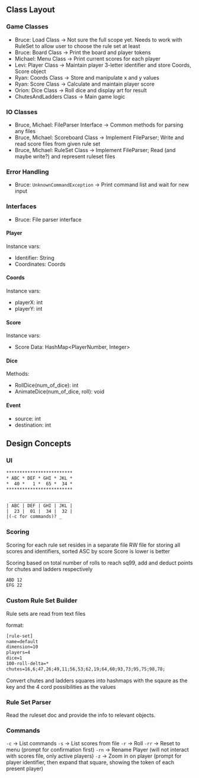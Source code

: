 ## Class Layout
### Game Classes
- Bruce: Load Class -> Not sure the full scope yet. Needs to work with RuleSet to allow user to choose the rule set at least
- Bruce: Board Class -> Print the board and player tokens
- Michael: Menu Class -> Print current scores for each player
- Levi: Player Class -> Maintain player 3-letter identifier and store Coords, Score object
- Ryan: Coords Class -> Store and manipulate x and y values
- Ryan: Score Class -> Calculate and maintain player score
- Orion: Dice Class -> Roll dice and display art for result
- ChutesAndLadders Class -> Main game logic

### IO Classes
- Bruce, Michael: FileParser Interface -> Common methods for parsing any files
- Bruce, Michael: Scoreboard Class -> Implement FileParser; Write and read score files from given rule set
- Bruce, Michael: RuleSet Class -> Implement FileParser; Read (and maybe write?) and represent ruleset files

### Error Handling
- Bruce: `UnknownCommandException` -> Print command list and wait for new input

### Interfaces
- Bruce: File parser interface

#### Player
Instance vars:
- Identifier: String 
- Coordinates: Coords

#### Coords
Instance vars:
- playerX: int
- playerY: int

#### Score
Instance vars:
- Score Data: HashMap<PlayerNumber, Integer>

#### Dice
Methods:
- RollDice(num_of_dice): int 
- AnimateDice(num_of_dice, roll): void 

#### Event
- source: int
- destination: int

## Design Concepts

### UI
```txt
*************************
* ABC * DEF * GHI * JKL *
*  40 *   1 *  65 *  34 *
*************************

 _______________________
| ABC | DEF | GHI | JKL |
|  23 |  01 |  34 |  32 |
|(-c for commands)? _               
```

### Scoring
Scoring for each rule set resides in a separate file
RW file for storing all scores and identifiers, sorted ASC by score
Score is lower is better

Scoring based on total number of rolls to reach sq99, add and deduct points for chutes and ladders respectively

```txt
ABD 12
EFG 22
```

### Custom Rule Set Builder
Rule sets are read from text files

format:
```txt
[rule-set]
name=default
dimension=10
players=4
dice=1
100-roll-delta=*
chutes=16,6;47,26;49,11;56,53;62,19;64,60;93,73;95,75;98,78;
```

Convert chutes and ladders squares into hashmaps with the sqaure as the key and the 4 cord possibilities as the values

### Rule Set Parser
Read the ruleset doc and provide the info to relevant objects.

### Commands
`-c` -> List commands
`-s` -> List scores from file
`-r` -> Roll 
`-rr` -> Reset to menu (prompt for confirmation first)
`-rn` -> Rename Player (will not interact with scores file, only active players)
`-z` -> Zoom in on player (prompt for player identifier, then expand that square, showing the token of each present player)
